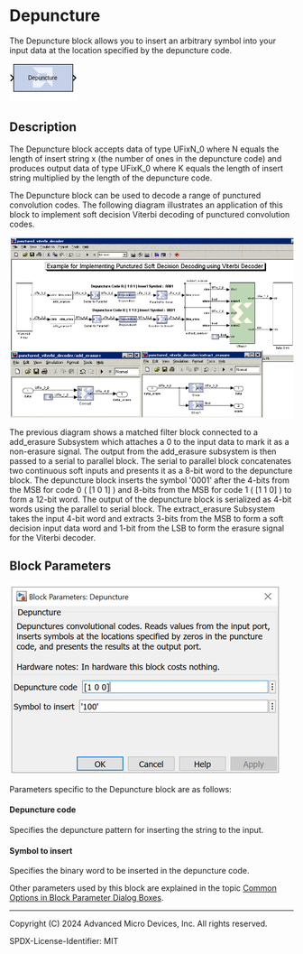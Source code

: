 # Depuncture

The Depuncture block allows you to insert an arbitrary symbol
into your input data at the location specified by the depuncture code.

![](./Images/block.png)

## Description
The Depuncture block accepts data of type UFixN_0 where N
equals the length of insert string x (the number of ones in the
depuncture code) and produces output data of type UFixK_0 where K
equals the length of insert string multiplied by the length of the
depuncture code.

The Depuncture block can be used to decode a range of punctured
convolution codes. The following diagram illustrates an application of
this block to implement soft decision Viterbi decoding of punctured
convolution codes.


![](./Images/hsz1538085512596.png)  

The previous diagram shows a matched filter block connected to a
add_erasure Subsystem which attaches a 0 to the input data to mark it as
a non-erasure signal. The output from the add_erasure subsystem is then
passed to a serial to parallel block. The serial to parallel block
concatenates two continuous soft inputs and presents it as a 8-bit word
to the depuncture block. The depuncture block inserts the symbol '0001'
after the 4-bits from the MSB for code 0 ( \[1 0 1\] ) and 8-bits from
the MSB for code 1 ( \[1 1 0\] ) to form a 12-bit word. The output of
the depuncture block is serialized as 4-bit words using the parallel to
serial block. The extract_erasure Subsystem takes the input 4-bit word
and extracts 3-bits from the MSB to form a soft decision input data word
and 1-bit from the LSB to form the erasure signal for the Viterbi
decoder.

## Block Parameters


![](./Images/iaa1647548822620.png)

Parameters specific to the Depuncture block are as follows:

#### Depuncture code  
Specifies the depuncture pattern for inserting the string to the input.

#### Symbol to insert  
Specifies the binary word to be inserted in the depuncture code.

Other parameters used by this block are explained in the topic [Common
Options in Block Parameter Dialog
Boxes](../../GEN/common-options/README.md).

--------------
Copyright (C) 2024 Advanced Micro Devices, Inc.
All rights reserved.

SPDX-License-Identifier: MIT
